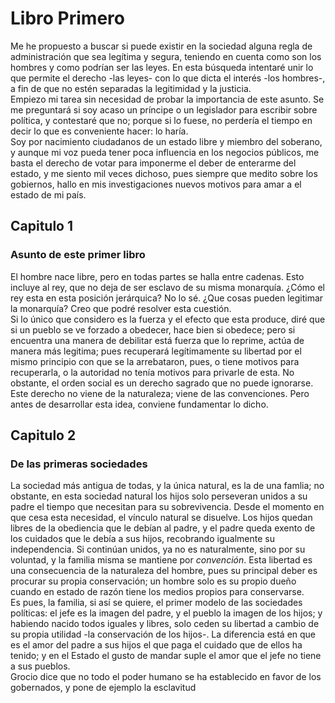 # Libro Primero


Me he propuesto a buscar si puede existir en la sociedad alguna regla de administración que sea legítima y segura, teniendo en cuenta como son los hombres y como podrían ser las leyes. En esta búsqueda intentaré unir lo que permite el derecho -las leyes- con lo que dicta el interés -los hombres-, a fin de que no estén separadas la legitimidad y la justicia.  
Empiezo mi tarea sin necesidad de probar la importancia de este asunto. Se me preguntará si soy acaso un príncipe o un legislador para escribir sobre política, y contestaré que no; porque si lo fuese, no perdería el tiempo en decir lo que es conveniente hacer: lo haría.  
Soy por nacimiento ciudadanos de un estado libre y miembro del soberano, y aunque mi voz pueda tener poca influencia en los negocios públicos, me basta el derecho de votar para imponerme el deber de enterarme del estado, y me siento mil veces dichoso, pues siempre que medito sobre los gobiernos, hallo en mis investigaciones nuevos motivos para amar a el estado de mi país.

## Capitulo 1
### Asunto de este primer libro
El hombre nace libre, pero en todas partes se halla entre cadenas. Esto incluye al rey, que no deja de ser esclavo de su misma monarquía. ¿Cómo el rey esta en esta posición jerárquica? No lo sé. ¿Que cosas pueden legitimar la monarquía? Creo que podré resolver  esta cuestión.   
Si lo único que considero es la fuerza y el efecto que esta produce, diré que si un pueblo se ve forzado a obedecer, hace bien si obedece; pero si encuentra una manera de debilitar está fuerza que lo reprime, actúa de manera más legitima; pues recuperará legítimamente su libertad por el mismo principio con que se la arrebataron, pues, o tiene motivos para recuperarla, o la autoridad no tenía motivos para privarle de esta. No obstante, el orden social es un derecho sagrado que no puede ignorarse.  
Este derecho no viene de la naturaleza; viene de las convenciones. Pero antes de desarrollar esta idea, conviene fundamentar lo dicho.

## Capitulo 2
### De las primeras sociedades
La sociedad más antigua de todas, y la única natural, es la de una famlia; no obstante, en esta sociedad natural los hijos solo perseveran unidos a su padre el tiempo que necesitan para su sobrevivencia. Desde el momento en  que cesa esta necesidad, el vínculo natural se disuelve.
Los hijos quedan libres de la obediencia que le debían al padre, y el padre queda exento de los cuidados que le debía a sus hijos, recobrando igualmente su independencia. Si continúan unidos, ya no es naturalmente, sino por su voluntad, y la familia misma se mantiene por *convención*. Esta libertad es una consecuencia de la naturaleza del hombre, pues su principal deber es procurar su propia conservación; un hombre solo es su propio dueño cuando en estado de razón tiene los medios propios para conservarse.  
Es pues, la familia, si así se quiere, el primer modelo de las sociedades políticas: el jefe es la imagen del padre, y el pueblo la imagen de los hijos; y habiendo nacido todos iguales y libres, solo ceden su libertad a cambio de su propia utilidad -la conservación de los hijos-. La diferencia está en que es el amor del padre a sus hijos el que paga el cuidado que de ellos ha tenido; y en el Estado el gusto de mandar suple el amor que el jefe no tiene a sus pueblos.  
Grocio dice que no todo el poder humano se ha establecido en favor de los gobernados, y pone de ejemplo la esclavitud